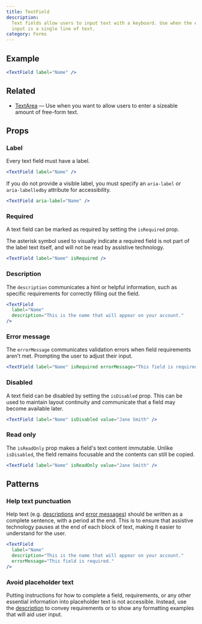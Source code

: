 ```yaml
---
title: TextField
description:
  Text fields allow users to input text with a keyboard. Use when the expected
  input is a single line of text.
category: Forms
---
```


## Example

```jsx {% live=true %}
<TextField label="Name" />
```

## Related

- [TextArea](/package/text-field/text-area) — Use when you want to allow users
  to enter a sizeable amount of free-form text.

## Props

### Label

Every text field must have a label.

```jsx {% live=true %}
<TextField label="Name" />
```

If you do not provide a visible label, you must specify an `aria-label` or
`aria-labelledby` attribute for accessibility.

```jsx {% live=true %}
<TextField aria-label="Name" />
```

### Required

A text field can be marked as required by setting the `isRequired` prop.

The asterisk symbol used to visually indicate a required field is not part of
the label text itself, and will not be read by assistive technology.

```jsx {% live=true %}
<TextField label="Name" isRequired />
```

### Description

The `description` communicates a hint or helpful information, such as specific
requirements for correctly filling out the field.

```jsx {% live=true %}
<TextField
  label="Name"
  description="This is the name that will appear on your account."
/>
```

### Error message

The `errorMessage` communicates validation errors when field requirements aren’t
met. Prompting the user to adjust their input.

```jsx {% live=true %}
<TextField label="Name" isRequired errorMessage="This field is required." />
```

### Disabled

A text field can be disabled by setting the `isDisabled` prop. This can be used
to maintain layout continuity and communicate that a field may become available
later.

```jsx {% live=true %}
<TextField label="Name" isDisabled value="Jane Smith" />
```

### Read only

The `isReadOnly` prop makes a field's text content immutable. Unlike
`isDisabled`, the field remains focusable and the contents can still be copied.

```jsx {% live=true %}
<TextField label="Name" isReadOnly value="Jane Smith" />
```

## Patterns

### Help text punctuation

Help text (e.g. [descriptions](#description) and
[error messages](#error-message)) should be written as a complete sentence, with
a period at the end. This is to ensure that assistive technology pauses at the
end of each block of text, making it easier to understand for the user.

```jsx
<TextField
  label="Name"
  description="This is the name that will appear on your account."
  errorMessage="This field is required."
/>
```

### Avoid placeholder text

Putting instructions for how to complete a field, requirements, or any other
essential information into placeholder text is not accessible. Instead, use the
[description](#description) to convey requirements or to show any formatting
examples that will aid user input.
